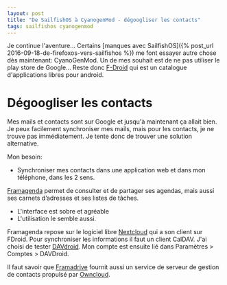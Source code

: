 ```yaml
---
layout: post
title: "De SailfishOS à CyanogenMod - dégoogliser les contacts"
tags: sailfishos cyanogenmod
---
```


Je continue l'aventure... Certains [manques avec SailfishOS]({% post_url 2016-09-18-de-firefoxos-vers-sailfishos %}) me font essayer autre chose dès maintenant: CyanoGenMod. Un de mes souhait est de ne pas utiliser le play store de Google... Reste donc [F-Droid](f-droid.org) qui est un catalogue d'applications libres pour android.

# Dégoogliser les contacts

Mes mails et contacts sont sur Google et jusqu'à maintenant ça allait bien. Je peux facilement synchroniser mes mails, mais pour les contacts, je ne trouve pas immédiatement. Je tente donc de trouver une solution alternative.

Mon besoin:

* Synchroniser mes contacts dans une application web et dans mon téléphone, dans les 2 sens.

[Framagenda](http://framagenda.org) permet de consulter et de partager ses agendas, mais aussi ses carnets d’adresses et ses listes de tâches.

* L'interface est sobre et agréable
* L'utilisation le semble aussi.

Framagenda repose sur le logiciel libre [Nextcloud](nextcloud.com) qui a son client sur FDroid. Pour synchroniser les informations il faut un client CalDAV. J'ai choisi de tester [DAVdroid](https://davdroid.bitfire.at). Mon compte est ensuite lié dans Paramètres > Comptes > DAVDroid.

Il faut savoir que [Framadrive](http://framadrive.org) fournit aussi un service de serveur de gestion de contacts propulsé par [Owncloud](https://owncloud.org/).

